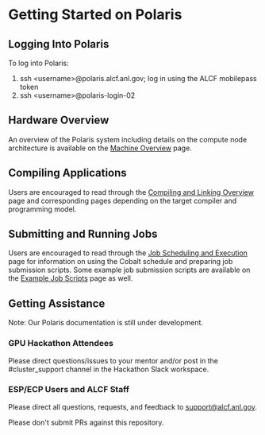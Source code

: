 # Getting Started on Polaris

## Logging Into Polaris

To log into Polaris:

1. ssh <username\>@polaris.alcf.anl.gov; log in using the ALCF mobilepass token
2. ssh <username\>@polaris-login-02

## Hardware Overview

An overview of the Polaris system including details on the compute node architecture is available on the [Machine Overview](./hardware-overview/machine-overview.md) page.

## Compiling Applications

Users are encouraged to read through the [Compiling and Linking Overview](./compiling-and-linking/compiling-and-linking-overview.md) page and corresponding pages depending on the target compiler and programming model.

## Submitting and Running Jobs

Users are encouraged to read through the [Job Scheduling and Execution](./queuing-and-running-jobs/job-and-queue-scheduling.md) page for information on using the Cobalt schedule and preparing job submission scripts. Some example job submission scripts are available on the [Example Job Scripts](./queueing-and-running-jobs/example-job-scripts.md) page as well.

## Getting Assistance

Note: Our Polaris documentation is still under development.

### GPU Hackathon Attendees

Please direct questions/issues to your mentor and/or post in the #cluster_support channel in the Hackathon Slack workspace.


### ESP/ECP Users and ALCF Staff

Please direct all questions, requests, and feedback to support@alcf.anl.gov.

Please don't submit PRs against this repository.